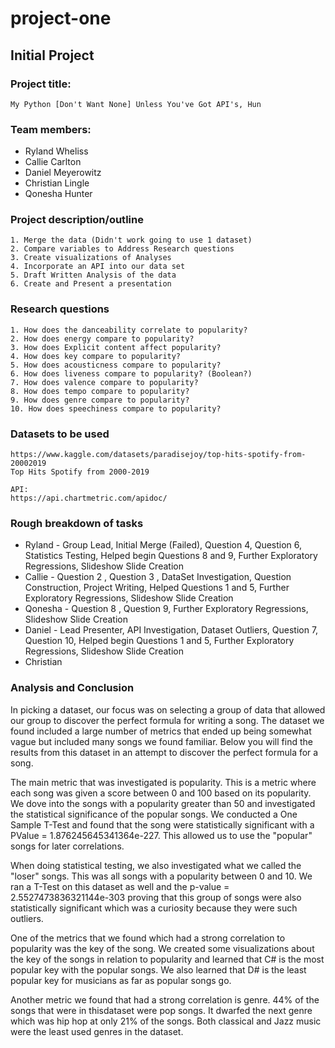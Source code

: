 # project-one

## Initial Project

### Project title:
    My Python [Don't Want None] Unless You've Got API's, Hun

### Team members:
* Ryland Wheliss
* Callie Carlton
* Daniel Meyerowitz
* Christian Lingle
* Qonesha Hunter

### Project description/outline
    1. Merge the data (Didn't work going to use 1 dataset)
    2. Compare variables to Address Research questions
    3. Create visualizations of Analyses
    4. Incorporate an API into our data set
    5. Draft Written Analysis of the data
    6. Create and Present a presentation


### Research questions
    1. How does the danceability correlate to popularity?
    2. How does energy compare to popularity?
    3. How does Explicit content affect popularity? 
    4. How does key compare to popularity?
    5. How does acousticness compare to popularity?
    6. How does liveness compare to popularity? (Boolean?)
    7. How does valence compare to popularity?
    8. How does tempo compare to popularity?
    9. How does genre compare to popularity?
    10. How does speechiness compare to popularity?


### Datasets to be used
    https://www.kaggle.com/datasets/paradisejoy/top-hits-spotify-from-20002019
    Top Hits Spotify from 2000-2019

    API:
    https://api.chartmetric.com/apidoc/

### Rough breakdown of tasks
* Ryland - Group Lead, Initial Merge (Failed), Question 4, Question 6, Statistics Testing, Helped begin Questions 8 and 9, Further Exploratory Regressions, Slideshow Slide Creation
* Callie - Question 2 , Question 3 , DataSet Investigation, Question Construction, Project Writing, Helped Questions 1 and 5, Further Exploratory Regressions, Slideshow Slide Creation
* Qonesha - Question 8 , Question 9, Further Exploratory Regressions, Slideshow Slide Creation
* Daniel - Lead Presenter, API Investigation, Dataset Outliers, Question 7, Question 10, Helped begin Questions 1 and 5, Further Exploratory Regressions, Slideshow Slide Creation
* Christian 

### Analysis and Conclusion
In picking a dataset, our focus was on selecting a group of data that allowed our group to discover the perfect formula for writing a song. The dataset we found included a large number of metrics that ended up being somewhat vague but included many songs we found familiar. Below you will find the results from this dataset in an attempt to discover the perfect formula for a song.

The main metric that was investigated is popularity. This is a metric where each song was given a score between 0 and 100 based on its popularity. We dove into the songs with a popularity greater than 50 and investigated the statistical significance of the popular songs. We conducted a One Sample T-Test and found that the song were statistically significant with a PValue = 1.876245645341364e-227. This allowed us to use the "popular" songs for later correlations.

When doing statistical testing, we also investigated what we called the "loser" songs. This was all songs with a popularity between 0 and 10. We ran a T-Test on this dataset as well and the p-value = 2.5527473836321144e-303 proving that this group of songs were also statistically significant which was a curiosity because they were such outliers.

One of the metrics that we found which had a strong correlation to popularity was the key of the song. We created some visualizations about the key of the songs in relation to popularity and learned that C# is the most popular key with the popular songs. We also learned that D# is the least popular key for musicians as far as popular songs go.

Another metric we found that had a strong correlation is genre. 44% of the songs that were in thisdataset were pop songs. It dwarfed the next genre which was hip hop at only 21% of the songs. Both classical and Jazz music were the least used genres in the dataset. 
